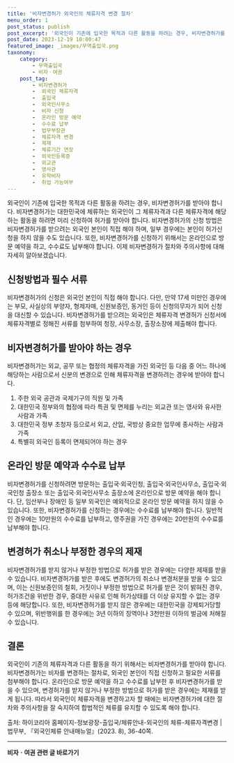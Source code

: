 ```yaml
---
title: '비자변경허가 외국인의 체류자격 변경 절차'
menu_order: 1
post_status: publish
post_excerpt: '외국인이 기존에 입국한 목적과 다른 활동을 하려는 경우, 비자변경허가를 받아야 합니다. 비자변경허가는 대한민국에 체류하는 외국인이 그 체류자격과 다른 체류자격에 해당하는 활동을 하려면 미리 신청하여 허가를 받아야 합니다. 비자변경허가의 신청 방법은 비자변경허가를 받으려는 외국인 본인이 직접 해야 하며, 일부 경우에는 본인이 허가신청을 하지 않을 수도 있습니다. 또한, 비자변경허가를 신청하기 위해서는 온라인으로 방문 예약을 하고, 수수료도 납부해야 합니다. 이제 비자변경허가 절차와 주의사항에 대해 자세히 알아보겠습니다.'
post_date: 2023-12-19 10:00:47
featured_image: _images/무역출입국.png
taxonomy:
    category:
        - 무역출입국
        - 비자ㆍ여권
    post_tag:
        - 비자변경허가
        -  외국인 체류자격
        -  출입국
        -  외국인사무소
        -  비자 신청
        -  온라인 방문 예약
        -  수수료 납부
        -  법무부장관
        -  체류자격 변경
        -  제재
        -  체류기간 연장
        -  외국인등록증
        -  외교관
        -  영사관
        -  유학비자
        -  취업 가능여부
---
```



외국인이 기존에 입국한 목적과 다른 활동을 하려는 경우, 비자변경허가를 받아야 합니다. 비자변경허가는 대한민국에 체류하는 외국인이 그 체류자격과 다른 체류자격에 해당하는 활동을 하려면 미리 신청하여 허가를 받아야 합니다. 비자변경허가의 신청 방법은 비자변경허가를 받으려는 외국인 본인이 직접 해야 하며, 일부 경우에는 본인이 허가신청을 하지 않을 수도 있습니다. 또한, 비자변경허가를 신청하기 위해서는 온라인으로 방문 예약을 하고, 수수료도 납부해야 합니다. 이제 비자변경허가 절차와 주의사항에 대해 자세히 알아보겠습니다.

## 신청방법과 필수 서류

비자변경허가의 신청은 외국인 본인이 직접 해야 합니다. 다만, 만약 17세 미만인 경우에는 부모, 사실상의 부양자, 형제자매, 신원보증인, 동거인 등이 신청의무자가 되어 신청을 대신할 수 있습니다. 비자변경허가를 받으려는 외국인은 체류자격 변경허가 신청서에 체류자격별로 정해진 서류를 첨부하여 청장, 사무소장, 출장소장에 제출해야 합니다.

## 비자변경허가를 받아야 하는 경우

비자변경허가는 외교, 공무 또는 협정의 체류자격을 가진 외국인 등 다음 중 어느 하나에 해당하는 사람으로서 신분의 변경으로 인해 체류자격을 변경하려는 경우에 받아야 합니다.
1. 주한 외국 공관과 국제기구의 직원 및 가족
2. 대한민국 정부와의 협정에 따라 특권 및 면제를 누리는 외교관 또는 영사와 유사한 사람과 가족
3. 대한민국 정부 초청자 등으로서 외교, 산업, 국방상 중요한 업무에 종사하는 사람과 가족
4. 특별히 외국인 등록이 면제되어야 하는 경우

## 온라인 방문 예약과 수수료 납부

비자변경허가를 신청하려면 방문하는 출입국·외국인청, 출입국·외국인사무소, 출입국·외국인청 출장소 또는 출입국·외국인사무소 출장소에 온라인으로 방문 예약을 해야 합니다. 단, 임산부나 장애인 등 일부 외국인은 예외적으로 온라인 방문 예약을 하지 않을 수 있습니다. 또한, 비자변경허가를 신청하는 경우에는 수수료를 납부해야 합니다. 일반적인 경우에는 10만원의 수수료를 납부하고, 영주권을 가진 경우에는 20만원의 수수료를 납부해야 합니다.

## 변경허가 취소나 부정한 경우의 제재

비자변경허가를 받지 않거나 부정한 방법으로 허가를 받은 경우에는 다양한 제재를 받을 수 있습니다. 비자변경허가를 받은 후에도 변경허가의 취소나 변경처분을 받을 수 있으며, 이는 신원보증인의 철회, 거짓이나 부정한 방법으로 허가를 받은 것이 밝혀진 경우, 허가조건을 위반한 경우, 중대한 사유로 인해 허가상태를 더 이상 유지할 수 없는 경우 등에 해당합니다. 또한, 비자변경허가를 받지 않은 경우에는 대한민국을 강제퇴거당할 수 있으며, 위반행위를 한 경우에는 3년 이하의 징역이나 3천만원 이하의 벌금에 처해질 수 있습니다.

## 결론

외국인이 기존의 체류자격과 다른 활동을 하기 위해서는 비자변경허가를 받아야 합니다. 비자변경허가는 비자를 변경하는 절차로, 외국인 본인이 직접 신청하고 필요한 서류를 첨부해야 합니다. 온라인으로 방문 예약을 하고 수수료를 납부한 후 비자변경허가를 받을 수 있으며, 변경허가를 받지 않거나 부정한 방법으로 허가를 받은 경우에는 제재를 받게 됩니다. 따라서 외국인이 체류자격을 변경하고자 할 때에는 비자변경허가에 대한 절차와 주의사항을 잘 숙지하여 합법적인 체류를 유지할 수 있도록 해야 합니다. 

출처: 하이코리아 홈페이지-정보광장-출입국/체류안내-외국인의 체류-체류자격변경 | 법무부, 『외국인체류 안내매뉴얼』(2023. 8), 36-40쪽.
<!-- wp:separator -->
<hr class="wp-block-separator has-alpha-channel-opacity"/>
<!-- /wp:separator -->

<!-- wp:group {"backgroundColor":"base","layout":{"type":"constrained"}} -->
<div class="wp-block-group has-base-background-color has-background"><!-- wp:paragraph {"align":"center","fontSize":"medium"} -->
<p class="has-text-align-center has-large-font-size"><strong>비자ㆍ여권 관련 글 바로가기</strong></p>
<!-- /wp:paragraph -->


<!-- wp:latest-posts
{"categories":[{"id":16891,"count":19,"description":"","link":"https://uknowlaw.com/category/%eb%b9%84%ec%9e%90%e3%86%8d%ec%97%ac%ea%b6%8c/","name":"비자ㆍ여권","slug":"비자ㆍ여권","taxonomy":"category","parent":0,"meta":[],"_links":{"self":[{"href":"https://uknowlaw.com/wp-json/wp/v2/categories/16891"}],"collection":[{"href":"https://uknowlaw.com/wp-json/wp/v2/categories"}],"about":[{"href":"https://uknowlaw.com/wp-json/wp/v2/taxonomies/category"}],"wp:post_type":[{"href":"https://uknowlaw.com/wp-json/wp/v2/posts?categories=16891"}],"curies":[{"name":"wp","href":"https://api.w.org/{rel}","templated":true}]}}],"postsToShow":100,"excerptLength":28,"postLayout":"grid","columns":2,"featuredImageAlign":"left","featuredImageSizeSlug":"large","fontSize":"small"} /--></div>
<!-- /wp:group -->